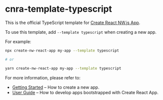 # cnra-template-typescript

This is the official TypeScript template for [Create React NW.js App](https://github.com/naviapps/create-nw-react-app).

To use this template, add `--template typescript` when creating a new app.

For example:

```sh
npx create-nw-react-app my-app --template typescript

# or

yarn create-nw-react-app my-app --template typescript
```

For more information, please refer to:

- [Getting Started](https://create-react-app.dev/docs/getting-started) – How to create a new app.
- [User Guide](https://create-react-app.dev) – How to develop apps bootstrapped with Create React App.
